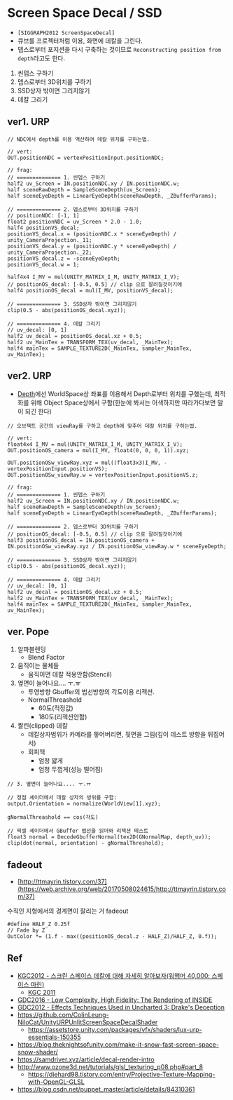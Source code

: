# Screen Space Decal / SSD

- `[SIGGRAPH2012 ScreenSpaceDecal]`
- 큐브를 프로젝터처럼 이용, 화면에 데칼을 그린다.
- 뎁스로부터 포지션을 다시 구축하는 것이므로 `Reconstructing position from depth`라고도 한다.

1. 씬뎁스 구하기
2. 뎁스로부터 3D위치를 구하기
3. SSD상자 밖이면 그리지않기
4. 데칼 그리기

## ver1. URP

``` hlsl
// NDC에서 depth를 이용 역산하여 데칼 위치를 구하는법.

// vert:
OUT.positionNDC = vertexPositionInput.positionNDC;

// frag:
// ============== 1. 씬뎁스 구하기
half2 uv_Screen = IN.positionNDC.xy / IN.positionNDC.w;
half sceneRawDepth = SampleSceneDepth(uv_Screen);
half sceneEyeDepth = LinearEyeDepth(sceneRawDepth, _ZBufferParams);

// ============== 2. 뎁스로부터 3D위치를 구하기
// positionNDC: [-1, 1]
float2 positionNDC = uv_Screen * 2.0 - 1.0;
half4 positionVS_decal;
positionVS_decal.x = (positionNDC.x * sceneEyeDepth) / unity_CameraProjection._11;
positionVS_decal.y = (positionNDC.y * sceneEyeDepth) / unity_CameraProjection._22;
positionVS_decal.z = -sceneEyeDepth;
positionVS_decal.w = 1;

half4x4 I_MV = mul(UNITY_MATRIX_I_M, UNITY_MATRIX_I_V);
// positionOS_decal: [-0.5, 0.5] // clip 으로 잘려질것이기에 
half4 positionOS_decal = mul(I_MV, positionVS_decal);

// ============== 3. SSD상자 밖이면 그리지않기
clip(0.5 - abs(positionOS_decal.xyz));

// ============== 4. 데칼 그리기
// uv_decal: [0, 1]
half2 uv_decal = positionOS_decal.xz + 0.5;
half2 uv_MainTex = TRANSFORM_TEX(uv_decal, _MainTex);
half4 mainTex = SAMPLE_TEXTURE2D(_MainTex, sampler_MainTex, uv_MainTex);
```

## ver2. URP

- [Depth](./Basic/Depth.md)에선 WorldSpace상 좌표를 이용해서 Depth로부터 위치를 구했는데, 최적화를 위해 Object Space상에서 구함(한눈에 봐서는 어색하지만 따라가다보면 말이 되긴 한다)

``` hlsl
// 오브젝트 공간의 viewRay를 구하고 depth에 맞추어 데칼 위치를 구하는법.

// vert:
float4x4 I_MV = mul(UNITY_MATRIX_I_M, UNITY_MATRIX_I_V);
OUT.positionOS_camera = mul(I_MV, float4(0, 0, 0, 1)).xyz;

OUT.positionOSw_viewRay.xyz = mul((float3x3)I_MV, -vertexPositionInput.positionVS);
OUT.positionOSw_viewRay.w = vertexPositionInput.positionVS.z;

// frag:
// ============== 1. 씬뎁스 구하기
half2 uv_Screen = IN.positionNDC.xy / IN.positionNDC.w;
half sceneRawDepth = SampleSceneDepth(uv_Screen);
half sceneEyeDepth = LinearEyeDepth(sceneRawDepth, _ZBufferParams);

// ============== 2. 뎁스로부터 3D위치를 구하기
// positionOS_decal: [-0.5, 0.5] // clip 으로 잘려질것이기에
half3 positionOS_decal = IN.positionOS_camera + IN.positionOSw_viewRay.xyz / IN.positionOSw_viewRay.w * sceneEyeDepth;

// ============== 3. SSD상자 밖이면 그리지않기
clip(0.5 - abs(positionOS_decal.xyz));

// ============== 4. 데칼 그리기
// uv_decal: [0, 1]
half2 uv_decal = positionOS_decal.xz + 0.5;
half2 uv_MainTex = TRANSFORM_TEX(uv_decal, _MainTex);
half4 mainTex = SAMPLE_TEXTURE2D(_MainTex, sampler_MainTex, uv_MainTex);
```

## ver. Pope

1. 알파블렌딩
   - Blend Factor
2. 움직이는 물체들
   - 움직이면 데칼 적용안함(Stencil)
3. 옆면이 늘어나요.... ㅜ.ㅠ
   - 투영방향 Gbuffer의 법선방향의 각도이용 리젝션.
   - NormalThreashold
     - 60도(적정값)
     - 180도(리젝션안함)
4. 짤린(clipped) 데칼
   - 데칼상자범위가 카메라를 뚷어버리면, 뒷면을 그림(깊이 데스트 방향을 뒤집어서)
   - 회피책
     - 엄청 얇게
     - 엄청 두껍게(성능 떨어짐)

``` hlsl
// 3. 옆면이 늘어나요.... ㅜ.ㅠ

// 정점 셰이더에서 데칼 상자의 방위를 구함:
output.Orientation = normalize(WorldView[1].xyz);

gNormalThreashold == cos(각도)

// 픽셀 셰이더에서 GBuffer 법선을 읽어와 리젝션 테스트
float3 normal = DecodeGbufferNormal(tex2D(GNormalMap, depth_uv));
clip(dot(normal, orientation) - gNormalThreshold);
```

## fadeout

- [http://ttmayrin.tistory.com/37](https://web.archive.org/web/20170508024615/http://ttmayrin.tistory.com/37)

수직인 지형에서의 경계면이 잘리는 거 fadeout

``` hlsl
#define HALF_Z 0.25f
// Fade by Z
OutColor *= (1.f - max((positionOS_decal.z - HALF_Z)/HALF_Z, 0.f));
```


## Ref

- [KGC2012 - 스크린 스페이스 데칼에 대해 자세히 알아보자(워햄머 40,000: 스페이스 마린)](https://www.slideshare.net/blindrendererkr/40000)
  - [KGC 2011](https://www.slideshare.net/blindrenderer/rendering-tech-of-space-marinekgc-2011)
- [GDC2016 - Low Complexity, High Fidelity: The Rendering of INSIDE](https://www.youtube.com/watch?v=RdN06E6Xn9E&t=2153s)
- [GDC2012 - Effects Techniques Used in Uncharted 3: Drake's Deception](https://ubm-twvideo01.s3.amazonaws.com/o1/vault/gdc2012/slides/Programming%20Track/Robin_Marshall_EffectsTechniquesUsed.pdf)
- <https://github.com/ColinLeung-NiloCat/UnityURPUnlitScreenSpaceDecalShader>
  - <https://assetstore.unity.com/packages/vfx/shaders/lux-urp-essentials-150355>
- <https://blog.theknightsofunity.com/make-it-snow-fast-screen-space-snow-shader/>
- <https://samdriver.xyz/article/decal-render-intro>
- <http://www.ozone3d.net/tutorials/glsl_texturing_p08.php#part_8>
  - <https://diehard98.tistory.com/entry/Projective-Texture-Mapping-with-OpenGL-GLSL>
- <https://blog.csdn.net/puppet_master/article/details/84310361>
